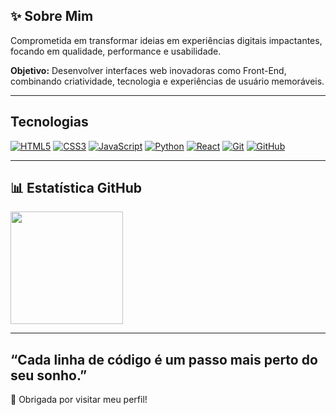 ## ✨ Sobre Mim

Comprometida em transformar ideias em experiências digitais impactantes, focando em qualidade, performance e usabilidade.

**Objetivo:** Desenvolver interfaces web inovadoras como Front-End, combinando criatividade, tecnologia e experiências de usuário memoráveis.

---

## Tecnologias 

 <p>
   <a href="https://developer.mozilla.org/en-US/docs/Web/HTML" target="_blank" rel="noopener noreferrer">
    <img src="https://img.shields.io/badge/HTML5-E34F26?style=flat&logo=html5&logoColor=white" alt="HTML5" /></a>

   <a href="https://developer.mozilla.org/en-US/docs/Web/CSS" target="_blank" rel="noopener noreferrer">
    <img src="https://img.shields.io/badge/CSS3-1572B6?style=flat&logo=css3&logoColor=white" alt="CSS3" /></a>

   <a href="https://developer.mozilla.org/en-US/docs/Web/JavaScript" target="_blank" rel="noopener noreferrer">
    <img src="https://img.shields.io/badge/JavaScript-F7DF1E?style=flat&logo=javascript&logoColor=black" alt="JavaScript" /></a>

   <a href="https://www.python.org/" target="_blank" rel="noopener noreferrer">
    <img src="https://img.shields.io/badge/Python-3776AB?style=flat&logo=python&logoColor=white" alt="Python" /></a>

   <a href="https://reactjs.org/" target="_blank" rel="noopener noreferrer">
    <img src="https://img.shields.io/badge/React-20232A?style=flat&logo=react&logoColor=61DAFB" alt="React" /></a>

   <a href="https://git-scm.com/" target="_blank" rel="noopener noreferrer">
    <img src="https://img.shields.io/badge/Git-F05032?style=flat&logo=git&logoColor=white" alt="Git" /></a>

   <a href="https://github.com/" target="_blank" rel="noopener noreferrer">
    <img src="https://img.shields.io/badge/GitHub-181717?style=flat&logo=github&logoColor=white" alt="GitHub" /></a>
</p>

---

## 📊 Estatística GitHub

<div >

<a href="https://github.com/kellymourat">
  <img loading="lazy" height="180em" 
    src="https://github-readme-stats.vercel.app/api/top-langs/?username=Kellymourat&layout=compact&langs_count=7&theme=tokyonight&bg_color=000000&hide_border=true&title_color=ffffff&text_color=cccccc"/></a>

</div>

---

## “Cada linha de código é um passo mais perto do seu sonho.” 

  💜 Obrigada por visitar meu perfil!



